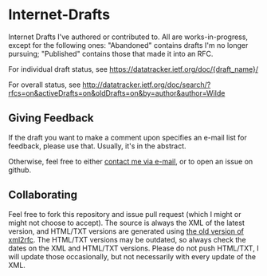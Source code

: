 Internet-Drafts
===============

Internet Drafts I've authored or contributed to. All are works-in-progress, except for the following ones: "Abandoned" contains drafts I'm no longer pursuing; "Published" contains those that made it into an RFC.

For individual draft status, see https://datatracker.ietf.org/doc/{draft_name}/

For overall status, see http://datatracker.ietf.org/doc/search/?rfcs=on&activeDrafts=on&oldDrafts=on&by=author&author=Wilde

Giving Feedback
---------------

If the draft you want to make a comment upon specifies an e-mail list for feedback, please use that. Usually, it's in the abstract.

Otherwise, feel free to either [contact me via e-mail](mailto:dret@berkeley.edu), or to open an issue on github.

Collaborating
-------------

Feel free to fork this repository and issue pull request (which I might or might not choose to accept). The source is always the XML of the latest version, and HTML/TXT versions are generated using [the old version of xml2rfc](http://xml.resource.org/old.html). The HTML/TXT versions may be outdated, so always check the dates on the XML and HTML/TXT versions. Please do not push HTML/TXT, I will update those occasionally, but not necessarily with every update of the XML.